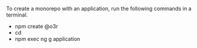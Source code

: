 To create a monorepo with an application, run the following commands in a terminal.
- npm create @o3r <repositoryName>
- cd <repositoryName>
- npm exec ng g application <applicationName>
